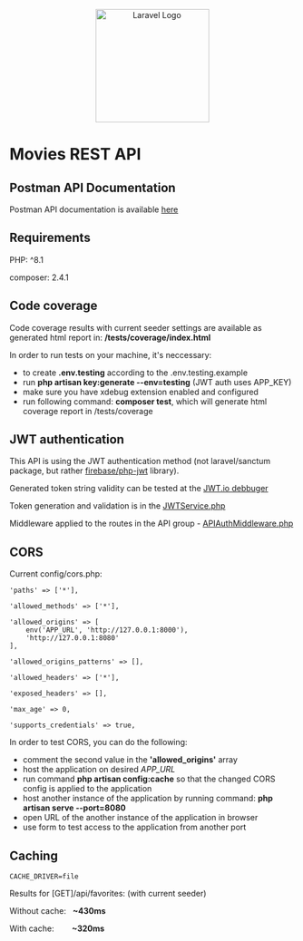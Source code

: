 <p align="center"><a href="https://laravel.com" target="_blank"><img src="https://raw.githubusercontent.com/laravel/art/master/logo-lockup/5%20SVG/2%20CMYK/1%20Full%20Color/laravel-logolockup-cmyk-red.svg" width="200" alt="Laravel Logo"></a></p>

# Movies REST API

## Postman API Documentation
Postman API documentation is available [here](https://documenter.getpostman.com/view/4336607/2s9YRDyq6P)

## Requirements
<p>PHP: ^8.1</p>
<p>composer: 2.4.1</p>

## Code coverage
<p>Code coverage results with current seeder settings are available as generated html report in: <strong>/tests/coverage/index.html</strong></p>

In order to run tests on your machine, it's neccessary:
- to create <strong>.env.testing</strong> according to the .env.testing.example</li>
- run **php artisan key:generate --env=testing** (JWT auth uses APP_KEY)
- make sure you have xdebug extension enabled and configured
- run following command: **composer test**, which will generate html coverage report in /tests/coverage

## JWT authentication
This API is using the JWT authentication method (not laravel/sanctum package, but rather [firebase/php-jwt](https://github.com/firebase/php-jwt) library).

Generated token string validity can be tested at the [JWT.io debbuger](https://jwt.io/)

Token generation and validation is in the [JWTService.php](/app/Services/JWTService.php)

Middleware applied to the routes in the API group - [APIAuthMiddleware.php](/app/Http/Middleware/APIAuthMiddleware.php)

## CORS
<p>Current config/cors.php:</p>

```
'paths' => ['*'],

'allowed_methods' => ['*'],

'allowed_origins' => [
    env('APP_URL', 'http://127.0.0.1:8000'),
    'http://127.0.0.1:8080'
],

'allowed_origins_patterns' => [],

'allowed_headers' => ['*'],

'exposed_headers' => [],

'max_age' => 0,

'supports_credentials' => true,
```

In order to test CORS, you can do the following:
- comment the second value in the **'allowed_origins'** array
- host the application on desired *APP_URL*
- run command **php artisan config:cache** so that the changed CORS config is applied to the application
- host another instance of the application by running command: **php artisan serve --port=8080**
- open URL of the another instance of the application in browser
- use form to test access to the application from another port

## Caching
```
CACHE_DRIVER=file
```
<p>Results for [GET]/api/favorites: (with current seeder)</p>
<p>Without cache:&nbsp;&nbsp;&nbsp;<strong>~430ms</strong></p>
<p>With cache:&nbsp;&nbsp;&nbsp;&nbsp;&nbsp;&nbsp;&nbsp;&nbsp;<strong>~320ms</strong></p>